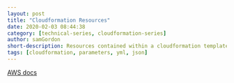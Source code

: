 ```yaml
---
layout: post
title: "Cloudformation Resources"
date: 2020-02-03 08:44:38
category: [technical-series, cloudformation-series]
author: samGordon
short-description: Resources contained within a cloudformation template/stack
tags: [cloudformation, parameters, yml, json]
---
```


[AWS docs](https://docs.aws.amazon.com/AWSCloudFormation/latest/UserGuide/aws-template-resource-type-ref.html)
